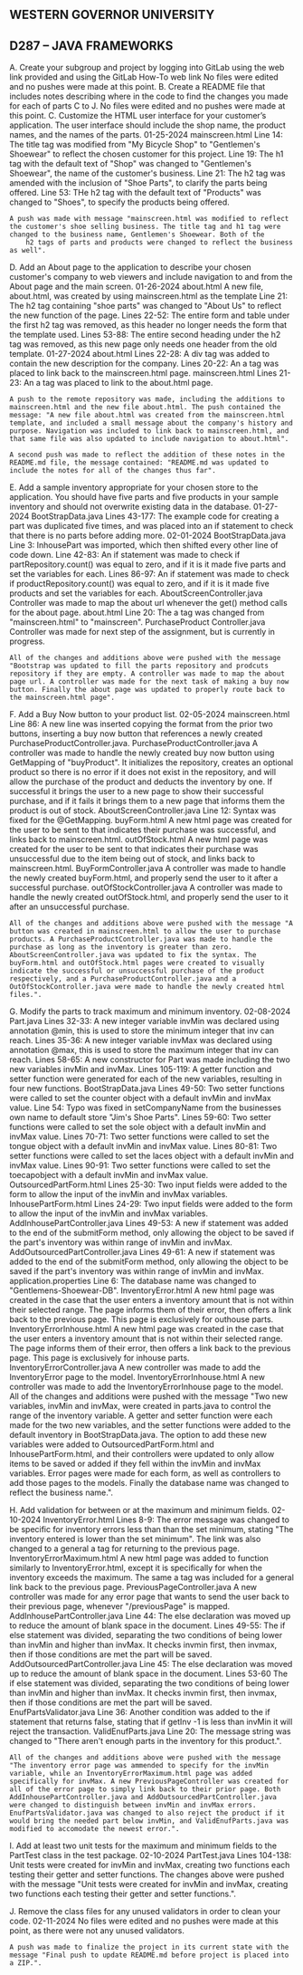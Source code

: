 ## WESTERN GOVERNOR UNIVERSITY 
## D287 – JAVA FRAMEWORKS
A.  Create your subgroup and project by logging into GitLab using the web link provided and using the GitLab How-To web link
    No files were edited and no pushes were made at this point.
B. Create a README file that includes notes describing where in the code to find the changes you made for each of parts C to J.
    No files were edited and no pushes were made at this point.
C.  Customize the HTML user interface for your customer’s application. The user interface should include the shop name, the product names, and the names of the parts.
01-25-2024
    mainscreen.html
        Line 14: The title tag was modified from "My Bicycle Shop" to "Gentlemen's Shoewear" to reflect the chosen customer for this project. 
        Line 19: The h1 tag with the default text of "Shop" was changed to "Gentlemen's Shoewear", the name of the customer's business.
        Line 21: The h2 tag was amended with the inclusion of "Shoe Parts", to clarify the parts being offered.
        Line 53: THe h2 tag with the default text of "Products" was changed to "Shoes", to specify the products being offered.

    A push was made with message "mainscreen.html was modified to reflect the customer's shoe selling business. The title tag and h1 tag were changed to the business name, Gentlemen's Shoewear. Both of the
        h2 tags of parts and products were changed to reflect the business as well".

D.  Add an About page to the application to describe your chosen customer's company to web viewers and include navigation to and from the About page and the main screen.
01-26-2024
    about.html
        A new file, about.html, was created by using mainscreen.html as the template
        Line 21: The h2 tag containing "shoe parts" was changed to "About Us" to reflect the new function of the page.
        Lines 22-52: The entire form and table under the first h2 tag was removed, as this header no longer needs the form that the template used.
        Lines 53-88: The entire second heading under the h2 tag was removed, as this new page only needs one header from the old template.
01-27-2024
    about.html
        Lines 22-28: A div tag was added to contain the new description for the company. 
        Lines 20-22: An a tag was placed to link back to the mainscreen.html page.
        mainscreen.html
        Lines 21-23: An a tag was placed to link to the about.html page.

    A push to the remote repository was made, including the additions to mainscreen.html and the new file about.html. The push contained the message: "A new file about.html was created from the mainscreen.html template, and included a small message about the company's history and purpose. Navigation was included to link back to mainscreen.html, and that same file was also updated to include navigation to about.html".

    A second push was made to reflect the addition of these notes in the README.md file, the message contained: "README.md was updated to include the notes for all of the changes thus far".

E.  Add a sample inventory appropriate for your chosen store to the application. You should have five parts and five products in your sample inventory and should not overwrite existing data in the database.
01-27-2024
    BootStrapData.java
        Lines 43-177: The example code for creating a part was duplicated five times, and was placed into an if statement to check that there is no parts before adding more.
02-01-2024
    BootStrapData.java
	    Line 3: InhousePart was imported, which then shifted every other line of code down.
	    Line 42-83: An if statement was made to check if partRepository.count() was equal to zero, and if it is it made five parts and set the variables for each.
	    Lines 86-97: An if statement was made to check if productRepository.count() was equal to zero, and if it is it made five products and set the variables for each.
    AboutScreenController.java
	    Controller was made to map the about url whenever the get() method calls for the about page.
	    about.html
	    Line 20: The a tag was changed from "mainscreen.html" to "mainscreen".
    PurchaseProduct Controller.java
	    Controller was made for next step of the assignment, but is currently in progress.

    All of the changes and additions above were pushed with the message "Bootstrap was updated to fill the parts repository and prodcuts repository if they are empty. A controller was made to map the about page url. A controller was made for the next task of making a buy now button. Finally the about page was updated to properly route back to the mainscreen.html page".

F.  Add a Buy Now button to your product list.
02-05-2024
	mainscreen.html
		Line 86: A new line was inserted copying the format from the prior two buttons, inserting a buy now button that references a newly created PurchaseProductController.java.
	PurchaseProductController.java
		A controller was made to handle the newly created buy now button using GetMapping of "buyProduct". It initializes the repository, creates an optional product so there is no error if it does not exist in the repository, and will allow the purchase of the product and deducts the inventory by one. If successful it brings the user to a new page to show their successful purchase, and if it fails it brings them to a new page that informs them the product is out of stock.
	AboutScreenController.java
		Line 12: Syntax was fixed for the @GetMapping.
	buyForm.html
		A new html page was created for the user to be sent to that indicates their purchase was successful, and links back to mainscreen.html.
	outOfStock.html
		A new html page was created for the user to be sent to that indicates their purchase was unsuccessful due to the item being out of stock, and links back to mainscreen.html.
	BuyFormController.java
		A controller was made to handle the newly created buyForm.html, and properly send the user to it after a successful purchase.
	outOfStockController.java
		A controller was made to handle the newly created outOfStock.html, and properly send the user to it after an unsuccessful purchase. 

	All of the changes and additions above were pushed with the message "A button was created in mainscreen.html to allow the user to purchase products. A PurchaseProductController.java was made to handle the purchase as long as the inventory is greater than zero. AboutScreenController.java was updated to fix the syntax. The buyForm.html and outOfStock.html pages were created to visually indicate the successful or unsuccessful purchase of the product respectively, and a PurchaseProductController.java and a OutOfStockController.java were made to handle the newly created html files.".
    
G.  Modify the parts to track maximum and minimum inventory.
02-08-2024
	Part.java
		Lines 32-33: A new integer variable invMin was declared using annotation @min, this is used to store the minimum integer that inv can reach.
		Lines 35-36: A new integer variable invMax was declared using annotation @max, this is used to store the maximum integer that inv can reach.
		Lines 58-65: A new constructor for Part was made including the two new variables invMin and invMax.
		Lines 105-119: A getter function and setter function were generated for each of the new variables, resulting in four new functions.
	BootStrapData.java
		Lines 49-50: Two setter functions were called to set the counter object with a default invMin and invMax value.
		Line 54: Typo was fixed in setCompanyName from the businesses own name to default store "Jim's Shoe Parts".
		Lines 59-60: Two setter functions were called to set the sole object with a default invMin and invMax value.
		Lines 70-71: Two setter functions were called to set the tongue object with a default invMin and invMax value.
		Lines 80-81: Two setter functions were called to set the laces object with a default invMin and invMax value.
		Lines 90-91: Two setter functions were called to set the toecapobject with a default invMin and invMax value.
	OutsourcedPartForm.html
		Lines 25-30: Two input fields were added to the form to allow the input of the invMin and invMax variables.
	InhousePartForm.html
		Lines 24-29: Two input fields were added to the form to allow the input of the invMin and invMax variables.
	AddInhousePartController.java
		Lines 49-53: A new if statement was added to the end of the submitForm method, only allowing the object to be saved if the part's inventory was within range of invMin and invMax.
	AddOutsourcedPartController.java
		Lines 49-61: A new if statement was added to the end of the submitForm method, only allowing the object to be saved if the part's inventory was within range of invMin and invMax.
	application.properties
		Line 6: The database name was changed to "Gentlemens-Shoewear-DB".
	InventoryError.html
		A new html page was created in the case that the user enters a inventory amount that is not within their selected range. The page informs them of their error, then offers a link back to the previous page. This page is exclusively for outhouse parts.
	InventoryErrorInhouse.html
		A new html page was created in the case that the user enters a inventory amount that is not within their selected range. The page informs them of their error, then offers a link back to the previous page. This page is exclusively for inhouse parts.
	InventoryErrorController.java
		A new controller was made to add the InventoryError page to the model.
	InventoryErrorInhouse.html
		A new controller was made to add the InventoryErrorInhouse page to the model.
	All of the changes and additions were pushed with the message "Two new variables, invMin and invMax, were created in parts.java to control the range of the inventory variable. A getter and setter function were each made for the two new variables, and the setter functions were added to the default inventory in BootStrapData.java. The option to add these new variables were added to OutsourcedPartForm.html and InhousePartForm.html, and their controllers were updated to only allow items to be saved or added if they fell within the invMin and invMax variables. Error pages were made for each form, as well as controllers to add those pages to the models. Finally the database name was changed to reflect the business name.".
	
 H.  Add validation for between or at the maximum and minimum fields.
02-10-2024
	InventoryError.html
		Lines 8-9: The error message was changed to be specific for inventory errors less than than the set minimum, stating "The inventory entered is lower than the set minimum". The link was also changed to a general a tag for returning to the previous page.
	InventoryErrorMaximum.html
		A new html page was added to function similarly to InventoryError.html, except it is specifically for when the inventory exceeds the maximum. The same a tag was included for a general link back to the previous page.
	PreviousPageController.java
		A new controller was made for any error page that wants to send the user back to their previous page, whenever "/previousPage" is mapped.
	AddInhousePartController.java
		Line 44: The else declaration was moved up to reduce the amount of blank space in the document.
		Lines 49-55: The if else statement was divided, separating the two conditions of being lower than invMin and higher than invMax. It checks invmin first, then invmax, then if those conditions are met the part will be saved.
	AddOutsourcedPartController.java
		Line 45: The else declaration was moved up to reduce the amount of blank space in the document.
		Lines 53-60 The if else statement was divided, separating the two conditions of being lower than invMin and higher than invMax. It checks invmin first, then invmax, then if those conditions are met the part will be saved.
	EnufPartsValidator.java
			Line 36: Another condition was added to the if statement that returns false, stating that if getInv -1 is less than invMin it will reject the transaction.
	ValidEnufParts.java
			Line 20: The message string was changed to "There aren't enough parts in the inventory for this product.".

	All of the changes and additions above were pushed with the message "The inventory error page was ammended to specify for the invMin variable, while an InventoryErrorMaximum.html page was added specifically for invMax. A new PreviousPageController was created for all of the error page to simply link back to their prior page. Both AddInhousePartController.java and AddOutsourcedPartController.java were changed to distinguish between invMin and invMax errors. EnufPartsValidator.java was changed to also reject the product if it would bring the needed part below invMin, and ValidEnufParts.java was modified to accomodate the newest error.".

I.  Add at least two unit tests for the maximum and minimum fields to the PartTest class in the test package.
02-10-2024
	PartTest.java
		Lines 104-138: Unit tests were created for invMin and invMax, creating two functions each testing their getter and setter functions.
		The changes above were pushed with the message "Unit tests were created for invMin and invMax, creating two functions each testing their getter and setter functions.".

J.  Remove the class files for any unused validators in order to clean your code.
02-11-2024
    No files were edited and no pushes were made at this point, as there were not any unused validators.

    A push was made to finalize the project in its current state with the message "Final push to update README.md before project is placed into a ZIP.". 